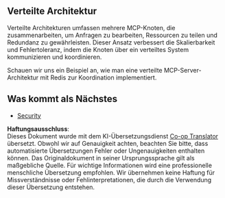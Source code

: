 <!--
CO_OP_TRANSLATOR_METADATA:
{
  "original_hash": "9730a53698bf9df8166d0080a8d5b61f",
  "translation_date": "2025-06-02T19:50:59+00:00",
  "source_file": "05-AdvancedTopics/mcp-scaling/README.md",
  "language_code": "de"
}
-->
## Verteilte Architektur

Verteilte Architekturen umfassen mehrere MCP-Knoten, die zusammenarbeiten, um Anfragen zu bearbeiten, Ressourcen zu teilen und Redundanz zu gewährleisten. Dieser Ansatz verbessert die Skalierbarkeit und Fehlertoleranz, indem die Knoten über ein verteiltes System kommunizieren und koordinieren.

Schauen wir uns ein Beispiel an, wie man eine verteilte MCP-Server-Architektur mit Redis zur Koordination implementiert.

## Was kommt als Nächstes

- [Security](../mcp-security/README.md)

**Haftungsausschluss**:  
Dieses Dokument wurde mit dem KI-Übersetzungsdienst [Co-op Translator](https://github.com/Azure/co-op-translator) übersetzt. Obwohl wir auf Genauigkeit achten, beachten Sie bitte, dass automatisierte Übersetzungen Fehler oder Ungenauigkeiten enthalten können. Das Originaldokument in seiner Ursprungssprache gilt als maßgebliche Quelle. Für wichtige Informationen wird eine professionelle menschliche Übersetzung empfohlen. Wir übernehmen keine Haftung für Missverständnisse oder Fehlinterpretationen, die durch die Verwendung dieser Übersetzung entstehen.